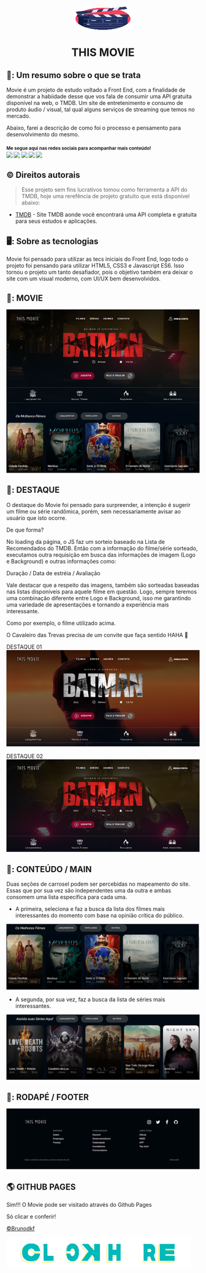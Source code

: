 <p align="center">
  <a href="https://github.com/brunodkf/movie">
    <img src="https://github.com/brunodkf/movie/blob/main/css/image/icon.svg" alt="Logo MOVIE" width="150" height="60">
  </a>
  <h1 align="center">THIS MOVIE</h1>
</p>


## 📸: Um resumo sobre o que se trata

Movie é um projeto de estudo voltado a Front End, com a finalidade de demonstrar a habiidade desse que vos fala de consumir uma API gratuita disponível na web, o TMDB. 
Um site de entretenimento e consumo de produto áudio / visual, tal qual alguns serviços de streaming que temos no mercado.

Abaixo, farei a descrição de como foi o processo e pensamento para desenvolvimento do mesmo.


<sub> <strong>Me segue aqui nas redes sociais para acompanhar mais conteúdo! </strong> <br>
[<img src = "https://img.shields.io/badge/GitHub-100000?style=for-the-badge&logo=github&logoColor=white">](https://github.com/brunodkf)
[<img src = "https://img.shields.io/badge/Facebook-1877F2?style=for-the-badge&logo=facebook&logoColor=white">](https://www.facebook.com/brunodkf/)
[<img src="https://img.shields.io/badge/linkedin-%230077B5.svg?&style=for-the-badge&logo=linkedin&logoColor=white" />](https://www.linkedin.com/in/brunodkf/)
[<img src = "https://img.shields.io/badge/Twitter-1DA1F2?style=for-the-badge&logo=twitter&logoColor=white">](https://twitter.com/brunodkf)
[<img src = "https://img.shields.io/badge/instagram-%23E4405F.svg?&style=for-the-badge&logo=instagram&logoColor=white">](https://www.instagram.com/brunodkf/)
</sub>


## ©️ Direitos autorais

> Esse projeto sem fins lucrativos tomou como ferramenta a API do TMDB, hoje uma rerefência de projeto gratuito que está disponível abaixo: 
- [TMDB](https://www.themoviedb.org) - Site TMDB aonde você encontrará uma API completa e gratuita para seus estudos e aplicações.

## 🖥️: Sobre as tecnologias 

Movie foi pensado para utilizar as tecs iniciais do Front End, logo todo o projeto foi pensando para utilizar HTML5, CSS3 e Javascript ES6.
Isso tornou o projeto um tanto desafiador, pois o objetivo também era deixar o site com um visual moderno, com UI/UX bem desenvolvidos.

## 🎨: MOVIE 
![MOVIE_Destaque](./css/image/B.png)

## 🎨: DESTAQUE

O destaque do Movie foi pensado para surpreender, a intenção é sugerir um filme ou série randômica, porém, sem necessariamente avisar ao usuário que isto ocorre.

De que forma? 

No loading da página, o JS faz um sorteio baseado na Lista de Recomendados do TMDB. Então com a informação do filme/série sorteado, executamos outra requisição
em busca das informações de imagem (Logo e Background) e outras informações como:

Duração / Data de estréia / Avaliação

Vale destacar que a respeito das imagens, também são sorteadas baseadas nas listas disponíveis para aquele filme em questão. Logo, sempre teremos
uma combinação diferente entre Logo e Background, isso me garantindo uma variedade de apresentações e tornando a experiência mais interessante. 

Como por exemplo, o filme utilizado acima.

O Cavaleiro das Trevas precisa de um convite que faça sentido HAHA 🦇

DESTAQUE 01
![Destaque 01](./css/image/destaque1.png)

DESTAQUE 02
![Destaque 02](./css/image/destaque2.png)


## 🎨: CONTEÚDO / MAIN

Duas seções de carrosel podem ser percebidas no mapeamento do site. Essas que por sua vez são independentes uma da outra e ambas consomem uma lista específica 
para cada uma. 

- A primeira, seleciona e faz a busca da lista dos filmes mais interessantes do momento com base na opinião crítica do público.

![Carrosel 01](./css/image/carroselFilmes.png)

- A segunda, por sua vez, faz a busca da lista de séries mais interessantes.

![Carrosel 02](./css/image/carroselSeries.png)

## 🎨: RODAPÉ / FOOTER

![Footer](./css/image/rodapeMovie.png)


## 🌎 GITHUB PAGES

Sim!!! O Movie pode ser visitado através do Github Pages

Só clicar e conferir!

<a href="https://www.instagram.com/brunodkf/" target="_blank">&copy;Brunodkf</a>

<a href= "https://brunodkf.github.io/movie/"> 
  <img src = "./css/image/clica_aqui.gif">
</a>


